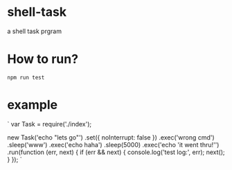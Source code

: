 # shell-task
a shell task prgram

# How to run?
`
npm run test
`

# example
`
var Task = require('./index');

new Task('echo "lets go"')
    .set({
        noInterrupt: false
    })
    .exec('wrong cmd')
    .sleep('www')
    .exec('echo haha')
    .sleep(5000)
    .exec('echo \'it went thru!\'')
    .run(function (err, next) {
        if (err && next) {
            console.log('test log:', err);
            next();
        }
    });
`
